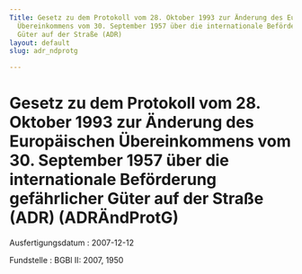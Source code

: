 ```yaml
---
Title: Gesetz zu dem Protokoll vom 28. Oktober 1993 zur Änderung des Europäischen
  Übereinkommens vom 30. September 1957 über die internationale Beförderung gefährlicher
  Güter auf der Straße (ADR)
layout: default
slug: adr_ndprotg

---
```


# Gesetz zu dem Protokoll vom 28. Oktober 1993 zur Änderung des Europäischen Übereinkommens vom 30. September 1957 über die internationale Beförderung gefährlicher Güter auf der Straße (ADR) (ADRÄndProtG)

Ausfertigungsdatum
:   2007-12-12

Fundstelle
:   BGBl II: 2007, 1950

